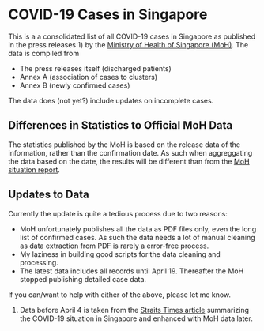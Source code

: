 # COVID-19 Cases in Singapore
This is a a consolidated list of all COVID-19 cases in Singapore as published in the press releases 1) by the [Ministry of Health of Singapore (MoH)](https://www.moh.gov.sg/covid-19). The data is compiled from
* The press releases itself (discharged patients)
* Annex A (association of cases to clusters)
* Annex B (newly confirmed cases)

The data does (not yet?) include updates on incomplete cases.

## Differences in Statistics to Official MoH Data
The statistics published by the MoH is based on the release data of the information, rather than the confirmation date. As such when aggreggating the data based on the date, the results will be different than from the [MoH situation report](https://www.moh.gov.sg/covid-19/situation-report).

## Updates to Data
Currently the update is quite a tedious process due to two reasons:
* MoH unfortunately publishes all the data as PDF files only, even the long list of confirmed cases. As such the data needs a lot of manual cleaning as data extraction from PDF is rarely a error-free process.
* My laziness in building good scripts for the data cleaning and processing.
* The latest data includes all records until April 19. Thereafter the MoH stopped publishing detailed case data.

If you can/want to help with either of the above, please let me know.

1) Data before April 4 is taken from the [Straits Times article](https://www.straitstimes.com/singapore/health/novel-coronavirus-cases-in-singapore) summarizing the COVID-19 situation in Singapore and enhanced with MoH data later.